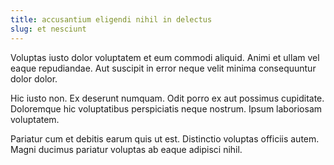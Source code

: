 ```yaml
---
title: accusantium eligendi nihil in delectus
slug: et nesciunt
---
```


Voluptas iusto dolor voluptatem et eum commodi aliquid. Animi et ullam vel eaque repudiandae. Aut suscipit in error neque velit minima consequuntur dolor dolor.

Hic iusto non. Ex deserunt numquam. Odit porro ex aut possimus cupiditate. Doloremque hic voluptatibus perspiciatis neque nostrum. Ipsum laboriosam voluptatem.

Pariatur cum et debitis earum quis ut est. Distinctio voluptas officiis autem. Magni ducimus pariatur voluptas ab eaque adipisci nihil.
